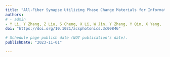 ```yaml
---
title: "All-Fiber Synapse Utilizing Phase Change Materials for Information Recognition and Processing"
authors:
# - admin
- Y Li, Y Zhang, Z Liu, S Cheng, X Li, W Jin, Y Zhang, Y Qin, X Yang, ...
doi: "https://doi.org/10.1021/acsphotonics.3c00846"

# Schedule page publish date (NOT publication's date).
publishDate: "2023-11-01"

---
```

